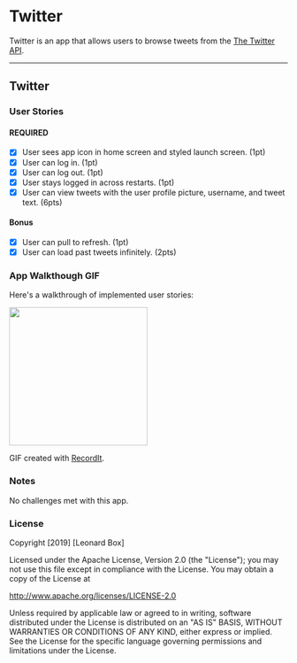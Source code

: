 # Twitter

Twitter is an app that allows users to browse tweets from the [The Twitter API](https://developer.twitter.com/en/docs/api-reference-index).

---
## Twitter

### User Stories

#### REQUIRED
- [x] User sees app icon in home screen and styled launch screen. (1pt)
- [x] User can log in. (1pt)
- [x] User can log out. (1pt)
- [x] User stays logged in across restarts. (1pt)
- [x] User can view tweets with the user profile picture, username, and tweet text. (6pts)

#### Bonus
- [x] User can pull to refresh. (1pt)
- [x] User can load past tweets infinitely. (2pts)

### App Walkthough GIF
Here's a walkthrough of implemented user stories:

<img src='http://g.recordit.co/f1pYB9zPCl.gif' width=250>

GIF created with [RecordIt](http://g.recordit.co/f1pYB9zPCl.gif).

### Notes
No challenges met with this app.

### License

Copyright [2019] [Leonard Box]

Licensed under the Apache License, Version 2.0 (the "License");
you may not use this file except in compliance with the License.
You may obtain a copy of the License at

http://www.apache.org/licenses/LICENSE-2.0

Unless required by applicable law or agreed to in writing, software
distributed under the License is distributed on an "AS IS" BASIS,
WITHOUT WARRANTIES OR CONDITIONS OF ANY KIND, either express or implied.
See the License for the specific language governing permissions and
limitations under the License.
